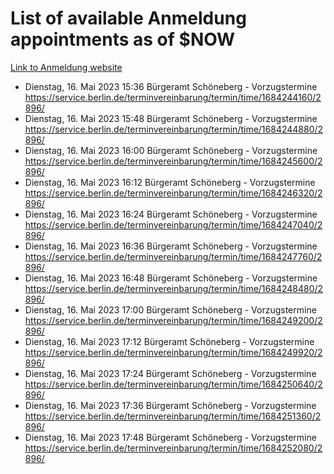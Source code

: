 # List of available Anmeldung appointments as of $NOW
[Link to Anmeldung website](https://service.berlin.de/terminvereinbarung/termin/tag.php?termin=1&anliegen[]=120686&dienstleisterlist=122210,122217,327316,122219,327312,122227,327314,122231,327346,122243,327348,122254,122252,329742,122260,329745,122262,329748,122271,327278,122273,327274,122277,327276,330436,122280,327294,122282,327290,122284,327292,122291,327270,122285,327266,122286,327264,122296,327268,150230,329760,122297,327286,122294,327284,122312,329763,122314,329775,122304,327330,122311,327334,122309,327332,317869,122281,327352,122279,329772,122283,122276,327324,122274,327326,122267,329766,122246,327318,122251,327320,122257,327322,122208,327298,122226,327300&herkunft=http%3A%2F%2Fservice.berlin.de%2Fdienstleistung%2F120686%2F)
- Dienstag, 16. Mai 2023 15:36 Bürgeramt Schöneberg - Vorzugstermine https://service.berlin.de/terminvereinbarung/termin/time/1684244160/2896/
- Dienstag, 16. Mai 2023 15:48 Bürgeramt Schöneberg - Vorzugstermine https://service.berlin.de/terminvereinbarung/termin/time/1684244880/2896/
- Dienstag, 16. Mai 2023 16:00 Bürgeramt Schöneberg - Vorzugstermine https://service.berlin.de/terminvereinbarung/termin/time/1684245600/2896/
- Dienstag, 16. Mai 2023 16:12 Bürgeramt Schöneberg - Vorzugstermine https://service.berlin.de/terminvereinbarung/termin/time/1684246320/2896/
- Dienstag, 16. Mai 2023 16:24 Bürgeramt Schöneberg - Vorzugstermine https://service.berlin.de/terminvereinbarung/termin/time/1684247040/2896/
- Dienstag, 16. Mai 2023 16:36 Bürgeramt Schöneberg - Vorzugstermine https://service.berlin.de/terminvereinbarung/termin/time/1684247760/2896/
- Dienstag, 16. Mai 2023 16:48 Bürgeramt Schöneberg - Vorzugstermine https://service.berlin.de/terminvereinbarung/termin/time/1684248480/2896/
- Dienstag, 16. Mai 2023 17:00 Bürgeramt Schöneberg - Vorzugstermine https://service.berlin.de/terminvereinbarung/termin/time/1684249200/2896/
- Dienstag, 16. Mai 2023 17:12 Bürgeramt Schöneberg - Vorzugstermine https://service.berlin.de/terminvereinbarung/termin/time/1684249920/2896/
- Dienstag, 16. Mai 2023 17:24 Bürgeramt Schöneberg - Vorzugstermine https://service.berlin.de/terminvereinbarung/termin/time/1684250640/2896/
- Dienstag, 16. Mai 2023 17:36 Bürgeramt Schöneberg - Vorzugstermine https://service.berlin.de/terminvereinbarung/termin/time/1684251360/2896/
- Dienstag, 16. Mai 2023 17:48 Bürgeramt Schöneberg - Vorzugstermine https://service.berlin.de/terminvereinbarung/termin/time/1684252080/2896/
